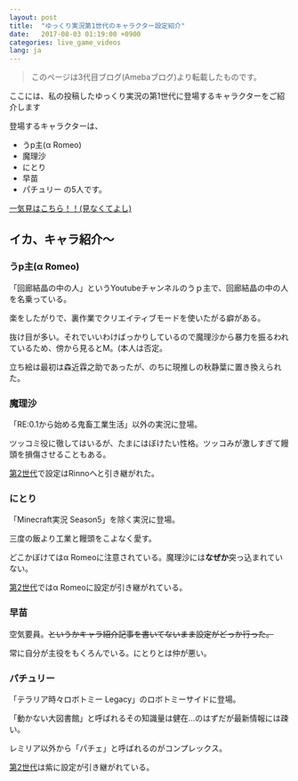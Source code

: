 ```yaml
---
layout: post
title:  "ゆっくり実況第1世代のキャラクター設定紹介"
date:   2017-08-03 01:19:00 +0900
categories: live_game_videos
lang: ja
---
```

> このページは3代目ブログ(Amebaブログ)より転載したものです。

ここには、私の投稿したゆっくり実況の第1世代に登場するキャラクターをご紹介します

登場するキャラクターは、
- うp主(α Romeo)
- 魔理沙
- にとり
- 早苗
- パチュリー
の5人です。

[一気見はこちら！！(見なくてよし)](https://youtube.com/playlist?list=PLJsurp4Dt9UiyUkPLGmwrIlIxztZrYNxt)

## イカ、キャラ紹介～

### うp主(α Romeo)
「回廊結晶の中の人」というYoutubeチャンネルのうｐ主で、回廊結晶の中の人を名乗っている。

楽をしたがりで、裏作業でクリエイティブモードを使いたがる癖がある。

抜け目が多い。それでいいわけばっかりしているので魔理沙から暴力を振るわれているため、傍から見るとM。(本人は否定。

立ち絵は最初は森近霖之助であったが、のちに現推しの秋静葉に置き換えられた。

### 魔理沙
「RE:0.1から始める鬼畜工業生活」以外の実況に登場。

ツッコミ役に徹してはいるが、たまにはぼけたい性格。ツッコみが激しすぎて饅頭を損傷させることもある。

[第2世代][第2世代]で設定はRinnoへと引き継がれた。

### にとり
「Minecraft実況 Season5」を除く実況に登場。

三度の飯より工業と饅頭をこよなく愛す。

どこかぼけてはα Romeoに注意されている。魔理沙には**なぜか**突っ込まれていない。

[第2世代][第2世代]ではα Romeoに設定が引き継がれている。

### 早苗
空気要員。~~というかキャラ紹介記事を書いてないまま設定がどっか行った。~~

常に自分が主役をもくろんでいる。にとりとは仲が悪い。

### パチュリー
「テラリア時々ロボトミー Legacy」のロボトミーサイドに登場。

「動かない大図書館」と呼ばれるその知識量は健在…のはずだが最新情報には疎い。

レミリア以外から「パチェ」と呼ばれるのがコンプレックス。

[第2世代][第2世代]は紫に設定が引き継がれている。

[第2世代]: /japanese/2019/03/31/2nd-chara.html